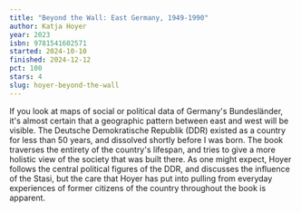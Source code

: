 ```yaml
---
title: "Beyond the Wall: East Germany, 1949-1990"
author: Katja Hoyer
year: 2023
isbn: 9781541602571
started: 2024-10-10
finished: 2024-12-12
pct: 100
stars: 4
slug: hoyer-beyond-the-wall
---
```


If you look at maps of social or political data of Germany's Bundesländer, it's almost certain that a geographic pattern between east and west will be visible. The Deutsche Demokratische Republik (DDR) existed as a country for less than 50 years, and dissolved shortly before I was born. The book traverses the entirety of the country's lifespan, and tries to give a more holistic view of the society that was built there. As one might expect, Hoyer follows the central political figures of the DDR, and discusses the influence of the Stasi, but the care that Hoyer has put into pulling from everyday experiences of former citizens of the country throughout the book is apparent.

